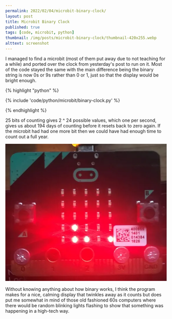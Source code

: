 ```yaml
---
permalink: 2022/02/04/microbit-binary-clock/
layout: post
title: Microbit Binary Clock
published: true
tags: [code, microbit, python]
thumbnail: /img/posts/microbit-binary-clock/thumbnail-420x255.webp
alttext: screenshot
---
```


I managed to find a microbit (most of them put away due to not teaching for a while) and ported over the clock from yesterday's
post to run on it. Most of the code stayed the same with the main difference being the binary string is now 0s or 9s rather than 0 or 1,
just so that the display would be bright enough.

{% highlight "python" %}

{% include 'code/python/microbit/binary-clock.py' %}

{% endhighlight %}

25 bits of counting gives 2 ^ 24 possible values, which one per second, gives us about 194 days of counting before it resets
back to zero again. If the microbit had had one more bit then we could have had enough time to count out a full year.

![clock](/img/posts/microbit-binary-clock/clock.webp)

Without knowing anything about how binary works, I think the program makes for a nice, calming display that twinkles away
as it counts but does put me somewhat in mind of those old fashioned 60s computers where there would be random blinking lights
flashing to show that something was happening in a high-tech way.
